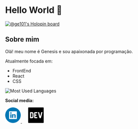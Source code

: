 # Hello World 👋

[![@ge101's Holopin board](https://holopin.me/ge101)](https://holopin.io/@ge101)

## Sobre mim

<p>Olá! meu nome é Genesis e sou apaixonada por programação.</p>

Atualmente focada em:

- FrontEnd
- React
- CSS

![Most Used Languages](https://github-readme-stats.vercel.app/api/top-langs/?username=g-101&theme=tokyonight&hide_border=false&include_all_commits=false&count_private=false&layout=compact)

**Social media:**

<a href='https://www.linkedin.com/in/genesislima101/' title='linkedIn profile' style="margin-right: 20px;">
  <img src='./linkedin-logo.png' alt='linkedIn logo' height=50  />
</a>
<a href='https://dev.to/g101' title='DEV blog'>
  <img src='./dev-logo.png' alt='DEV logo' height=50 />
</a>
